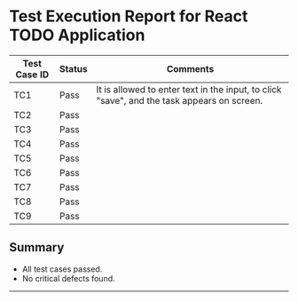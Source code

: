 # Test Execution Report for React TODO Application

| Test Case ID | Status    | Comments                |
|--------------|-----------|-------------------------|
| TC1          | Pass      | It is allowed to enter text in the input, to click "save", and the task appears on screen. |
| TC2          | Pass      |                         |
| TC3          | Pass      |                         |
| TC4          | Pass      |                         |
| TC5          | Pass      |                         |
| TC6          | Pass      |                         |
| TC7          | Pass      |                         |
| TC8          | Pass      |                         |
| TC9          | Pass      |                         |

## Summary
- All test cases passed.
- No critical defects found.

---
